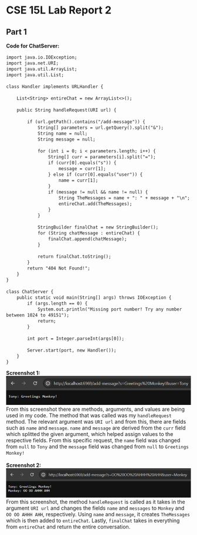 # CSE 15L Lab Report 2
## Part 1
**Code for ChatServer:**
```
import java.io.IOException;
import java.net.URI;
import java.util.ArrayList;
import java.util.List;

class Handler implements URLHandler {
   
    List<String> entireChat = new ArrayList<>();

    public String handleRequest(URI url) {

        if (url.getPath().contains("/add-message")) {
            String[] parameters = url.getQuery().split("&");
            String name = null;
            String message = null;

            for (int i = 0; i < parameters.length; i++) {
                String[] curr = parameters[i].split("=");
                if (curr[0].equals("s")) {
                    message = curr[1];
                } else if (curr[0].equals("user")) {
                    name = curr[1];
                }
                if (message != null && name != null) {
                    String TheMessages = name + ": " + message + "\n";
                    entireChat.add(TheMessages);
                }
            }

            StringBuilder finalChat = new StringBuilder();
            for (String chatMessage : entireChat) {
                finalChat.append(chatMessage);
            }

            return finalChat.toString();
        }
        return "404 Not Found!";
    }
}

class ChatServer {
    public static void main(String[] args) throws IOException {
        if (args.length == 0) {
            System.out.println("Missing port number! Try any number between 1024 to 49151");
            return;
        }

        int port = Integer.parseInt(args[0]);

        Server.start(port, new Handler());
    }
}
```
**Screenshot 1:**
<br/>
![Image](cs15l-labreport2-ss1.png)
<br/>
From this screenshot there are methods, arguments, and values are being used in my code. The method that was called was my `handleRequest` method. The relevant argument was `URI url` and from this, there are fields such as `name` and `message`. `name` and `message` are derived from the `curr` field which splitted the given argument, which helped assign values to the respective fields. From this specific request, the `name` field was changed from `null` to `Tony` and the `message` field was changed from `null` to `Greetings Monkey!`
<br/>
<br/>
**Screenshot 2:**
<br/>
![Image](cs15l-labreport2-ss2.png)
From this screenshot, the method `handleRequest` is called as it takes in the argument `URI url` and changes the fields `name` and `messages` to `Monkey` and `OO OO AHHH AHH`, respectively. Using `name` and `message`, it creates `TheMessages` which is then added to `entireChat`. Lastly, `finalChat` takes in everything from `entireChat` and return the entire conversation.






